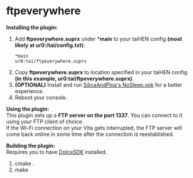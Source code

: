 
# ftpeverywhere
**Installing the plugin:**
1. Add **ftpeverywhere.suprx** under ***main** to your taiHEN config **(most likely at ur0:/tai/config.txt)**:
	```
	*main
	ur0:tai/ftpeverywhere.suprx
	```
2. Copy **ftpeverywhere.suprx** to location specified in your taiHEN config **(in this example, ur0:tai/ftpeverywhere.suprx)**.	
3. **(OPTIONAL)** Install and run [SilicaAndPina's NoSleep.vpk](https://bitbucket.org/SilicaAndPina/nosleep/downloads/) for a better experience. 
4. Reboot your console.

**Using the plugin:**\
This plugin sets up a **FTP server on the port 1337**. You can connect to it using your FTP client of choice. \
If the Wi-Fi connection on your Vita gets interrupted, the FTP server will come back online in some time after the connection is reestablished.

**Building the plugin:**\
Requires you to have [DolceSDK](https://forum.devchroma.nl/index.php/topic,129.0.html) installed.
1. cmake .
2. make
